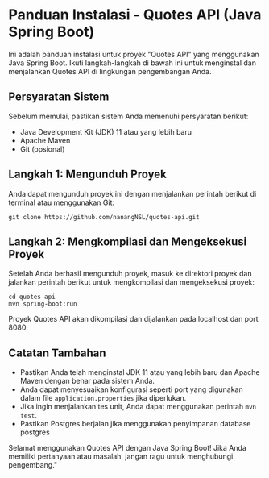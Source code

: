 # Panduan Instalasi - Quotes API (Java Spring Boot)

Ini adalah panduan instalasi untuk proyek \"Quotes API\" yang menggunakan Java Spring Boot. Ikuti langkah-langkah di bawah ini untuk menginstal dan menjalankan Quotes API di lingkungan pengembangan Anda.

## Persyaratan Sistem

Sebelum memulai, pastikan sistem Anda memenuhi persyaratan berikut:

- Java Development Kit (JDK) 11 atau yang lebih baru
- Apache Maven
- Git (opsional)

## Langkah 1: Mengunduh Proyek

Anda dapat mengunduh proyek ini dengan menjalankan perintah berikut di terminal atau menggunakan Git:

<pre><code>git clone https://github.com/nanangNSL/quotes-api.git</code></pre>

## Langkah 2: Mengkompilasi dan Mengeksekusi Proyek

Setelah Anda berhasil mengunduh proyek, masuk ke direktori proyek dan jalankan perintah berikut untuk mengkompilasi dan mengeksekusi proyek:

<pre><code>cd quotes-api
mvn spring-boot:run</code></pre>

Proyek Quotes API akan dikompilasi dan dijalankan pada localhost dan port 8080.

## Catatan Tambahan

- Pastikan Anda telah menginstal JDK 11 atau yang lebih baru dan Apache Maven dengan benar pada sistem Anda.
- Anda dapat menyesuaikan konfigurasi seperti port yang digunakan dalam file `application.properties` jika diperlukan.
- Jika ingin menjalankan tes unit, Anda dapat menggunakan perintah `mvn test`.
- Pastikan Postgres berjalan jika menggunakan penyimpanan database postgres

Selamat menggunakan Quotes API dengan Java Spring Boot! Jika Anda memiliki pertanyaan atau masalah, jangan ragu untuk menghubungi pengembang."
